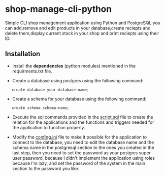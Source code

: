 # **shop-manage-cli-python**
Simple CLI shop management application using Python and PostgreSQL
you can add,remove and edit products in your database,create reciepts and delete them,display current stock in your shop and print reciepts using their ID.
## **Installation**
* Install the **dependencies** (python modules) mentioned in the requirments.txt file.

* Create a database using postgres using the following command:
 ```
    create database your-database-name;
  ```
* Create a schema for your database using the following command:
 ```
    create schema schema-name;
  ```
* Execute the sql commands provided in the [script.sql](https://github.com/AhmadAlBarasy/shop-manage-cli-python/blob/main/script.sql) file to create the relation for the applications and the functions and triggers needed for the application to function properly.

* Modify the [confing.ini](https://github.com/AhmadAlBarasy/shop-manage-cli-python/blob/main/config.ini) file to make it possible for the application to connect to the database, you need to edit the database name and the schema name  in the postgresql section to the ones you created in the last step, then you need to set the password as your postgres super user password, because I didn't implement the application using roles because I'm lazy, and set the password of the system in the main section to the password you like.
